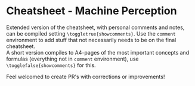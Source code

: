 # Cheatsheet - Machine Perception

Extended version of the cheatsheet, with personal comments and notes, can be compiled setting `\toggletrue{showcomments}`. Use the `comment` environment to add stuff that not necessarily needs to be on the final cheatsheet.  
A short version compiles to A4-pages of the most important concepts and formulas (everything not in `comment` environment), use `\togglefalse{showcomments}` for this.  

Feel welcomed to create PR's with corrections or improvements!
